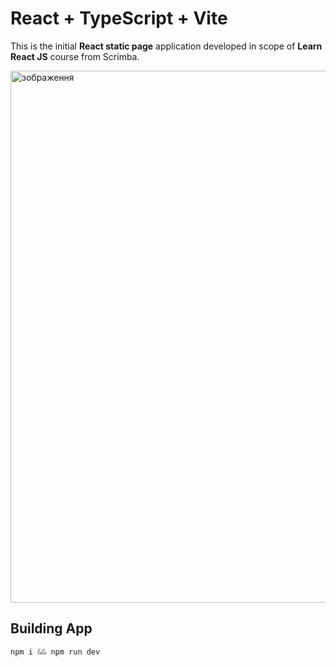 # React + TypeScript + Vite

This is the initial **React static page** application developed in scope of **Learn React JS** course from Scrimba.

<img width="851" alt="зображення" src="https://github.com/user-attachments/assets/22042ca2-40bd-4aea-b84b-80c0a6f00051" />


## Building App

```js
npm i && npm run dev
```
